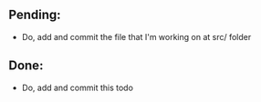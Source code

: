 Pending:
--------

  - Do, add and commit the file that I'm working on at src/ folder

Done:
-----

  - Do, add and commit this todo
